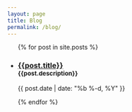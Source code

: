 ```yaml
---
layout: page
title: Blog
permalink: /blog/
---
```

<section class="c-archives">
  <ul class="c-archives__list">
  {% for post in site.posts  %}
    <li class="c-archives__item">
      <h3>
        <a href="{{ post.url | prepend: site.baseurl }}">{{post.title}}</a>
        <br>
        <small>{{post.description}}</small>
      </h3>
      <p>{{ post.date | date: "%b %-d, %Y" }}</p>
    </li>
  {% endfor %}
  </ul>
</section>
